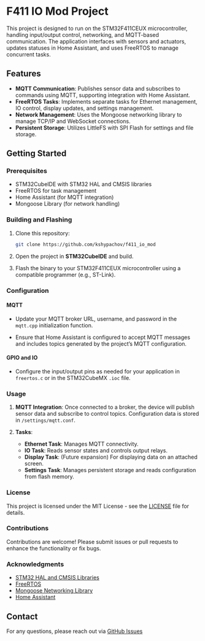 # F411 IO Mod Project

This project is designed to run on the STM32F411CEUX microcontroller, handling input/output control, networking, and MQTT-based communication. The application interfaces with sensors and actuators, updates statuses in Home Assistant, and uses FreeRTOS to manage concurrent tasks.

## Features

- **MQTT Communication**: Publishes sensor data and subscribes to commands using MQTT, supporting integration with Home Assistant.
- **FreeRTOS Tasks**: Implements separate tasks for Ethernet management, IO control, display updates, and settings management.
- **Network Management**: Uses the Mongoose networking library to manage TCP/IP and WebSocket connections.
- **Persistent Storage**: Utilizes LittleFS with SPI Flash for settings and file storage.

## Getting Started

### Prerequisites

- STM32CubeIDE with STM32 HAL and CMSIS libraries
- FreeRTOS for task management
- Home Assistant (for MQTT integration)
- Mongoose Library (for network handling)

### Building and Flashing

1. Clone this repository:
    ```bash
    git clone https://github.com/kshypachov/f411_io_mod
    ```

2. Open the project in **STM32CubeIDE** and build.

3. Flash the binary to your STM32F411CEUX microcontroller using a compatible programmer (e.g., ST-Link).

### Configuration

#### MQTT

- Update your MQTT broker URL, username, and password in the `mqtt.cpp` initialization function.

- Ensure that Home Assistant is configured to accept MQTT messages and includes topics generated by the project’s MQTT configuration.

#### GPIO and IO

- Configure the input/output pins as needed for your application in `freertos.c` or in the STM32CubeMX `.ioc` file.

### Usage

1. **MQTT Integration**: Once connected to a broker, the device will publish sensor data and subscribe to control topics. Configuration data is stored in `/settings/mqtt.conf`.

2. **Tasks**:
   - **Ethernet Task**: Manages MQTT connectivity.
   - **IO Task**: Reads sensor states and controls output relays.
   - **Display Task**: (Future expansion) For displaying data on an attached screen.
   - **Settings Task**: Manages persistent storage and reads configuration from flash memory.

### License

This project is licensed under the MIT License - see the [LICENSE](LICENSE) file for details.

### Contributions

Contributions are welcome! Please submit issues or pull requests to enhance the functionality or fix bugs.

### Acknowledgments

- [STM32 HAL and CMSIS Libraries](https://www.st.com/)
- [FreeRTOS](https://www.freertos.org/)
- [Mongoose Networking Library](https://www.cesanta.com/)
- [Home Assistant](https://www.home-assistant.io/)

## Contact

For any questions, please reach out via [GitHub Issues](https://github.com/kshypachov/f411_io_mod/issues)